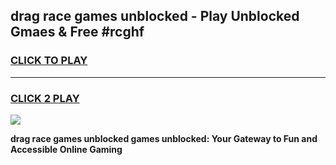 
## drag race games unblocked - Play Unblocked Gmaes & Free #rcghf
<h3>
<a href="https://premium.freeplayer.one?title=drag_race_games_unblocked&ref=03M">CLICK TO PLAY</a></h3>
<hr>

<h3>
<a href="https://premium.freeplayer.one?title=drag_race_games_unblocked&ref=03M">CLICK 2 PLAY</a>
  
</h3>

<a href="https://premium.freeplayer.one?title=drag_race_games_unblocked&ref=03M"><img src="https://clearcache.store/games.png"></a>


**drag race games unblocked games unblocked: Your Gateway to Fun and Accessible Online Gaming**
